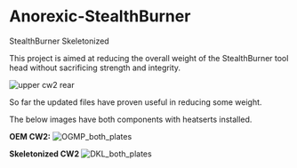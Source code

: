 # Anorexic-StealthBurner
StealthBurner Skeletonized

This project is aimed at reducing the overall weight of the StealthBurner tool head without sacrificing strength and integrity.

![upper cw2 rear](https://github.com/DirtyKityLitter/Anorexic-StealthBurner/assets/118041236/5d28e88a-8d7f-427d-ba20-d74dfe9f519b)

So far the updated files have proven useful in reducing some weight.

The below images have both components with heatserts installed. 

**OEM CW2:**
![OGMP_both_plates](https://github.com/DirtyKityLitter/Anorexic-StealthBurner/assets/118041236/e54b42db-e94c-4f9f-9377-a8fdf66bca90)

**Skeletonized CW2**
![DKL_both_plates](https://github.com/DirtyKityLitter/Anorexic-StealthBurner/assets/118041236/feb884fe-0daa-4e07-9d2f-8140853bf69b)
